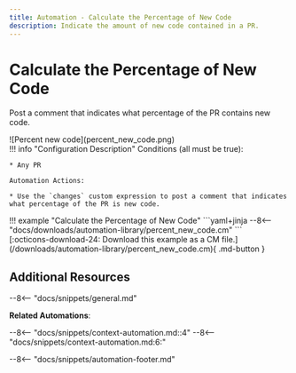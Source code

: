 ```yaml
---
title: Automation - Calculate the Percentage of New Code
description: Indicate the amount of new code contained in a PR.
---
```

# Calculate the Percentage of New Code
Post a comment that indicates what percentage of the PR contains new code.

<div class="automationImage" style="align:right" markdown="1">
![Percent new code](percent_new_code.png)
</div>
<div class="automationDescription" markdown="1">
!!! info "Configuration Description"
    Conditions (all must be true):

    * Any PR

    Automation Actions:

    * Use the `changes` custom expression to post a comment that indicates what percentage of the PR is new code.  
</div>
<div class="automationExample" markdown="1">
!!! example "Calculate the Percentage of New Code"
    ```yaml+jinja
    --8<-- "docs/downloads/automation-library/percent_new_code.cm"
    ```
    <div class="result" markdown>
      <span>
      [:octicons-download-24: Download this example as a CM file.](/downloads/automation-library/percent_new_code.cm){ .md-button }
      </span>
    </div>
</div>

## Additional Resources

--8<-- "docs/snippets/general.md"

**Related Automations**:

--8<-- "docs/snippets/context-automation.md::4"
--8<-- "docs/snippets/context-automation.md:6:"

--8<-- "docs/snippets/automation-footer.md"